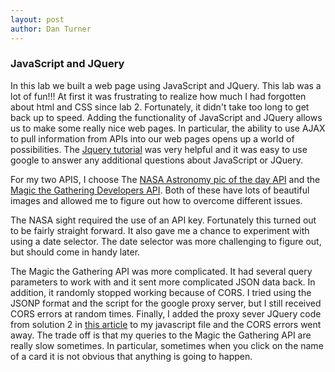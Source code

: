 ```yaml
---
layout: post
author: Dan Turner
---
```

### JavaScript and JQuery

In this lab we built a web page using JavaScript and JQuery. This lab was a lot of fun!!!
At first it was frustrating to realize how much I had forgotten about html and CSS since lab 2. Fortunately, it didn't take too long to get back up to speed. Adding the functionality of JavaScript and JQuery allows us to make some really nice web pages. In particular, the ability to use AJAX to pull information from APIs into our web pages opens up a world of possibilities. The [Jquery tutorial](https://www.w3schools.com/jquery/default.asp) was very helpful and it was easy to use google to answer any additional questions about JavaScript or JQuery.

For my two APIS, I choose The [NASA Astronomy pic of the day API](https://api.nasa.gov/) and the [Magic the Gathering Developers API](https://magicthegathering.io/). Both of these have lots of beautiful images and allowed me to figure out how to overcome different issues.  

The NASA sight required the use of an API key. Fortunately this turned out to be fairly straight forward. It also gave me a chance to experiment with using a date selector. The date selector was more challenging to figure out, but should come in handy later.  

The Magic the Gathering API was more complicated. It had several query parameters to work with and it sent more complicated JSON data back. In addition, it randomly stopped working because of CORS. I tried using the JSONP format and the script for the google proxy server, but I still received CORS errors at random times. Finally, I added the proxy sever JQuery code from solution 2 in [this article](https://medium.com/@dtkatz/3-ways-to-fix-the-cors-error-and-how-access-control-allow-origin-works-d97d55946d9) to my javascript file and the CORS errors went away. The trade off is that my queries to the Magic the Gathering API are really slow sometimes. In particular, sometimes when you click on the name of a card it is not obvious that anything is going to happen.
